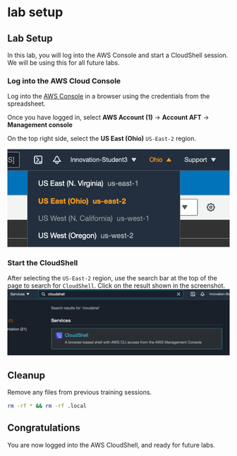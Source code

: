 # lab setup

## Lab Setup
In this lab, you will log into the AWS Console and start a CloudShell session. We will be using this for all future labs. 

### Log into the AWS Cloud Console
Log into the [AWS Console](https://d-916729713a.awsapps.com/start/) in a browser using the credentials from the spreadsheet.

Once you have logged in, select **AWS Account (1)** -> **Account AFT** -> **Management console**

On the top right side, select the **US East (Ohio)** `US-East-2` region. 

![region](images/region.png)

### Start the CloudShell 
After selecting the `US-East-2` region, use the search bar at the top of the page to search for `CloudShell`. Click on the result shown in the screenshot.
![cloudshell](images/cloudshell.png)

## Cleanup
Remove any files from previous training sessions. 
```bash
rm -rf * && rm -rf .local
```

## Congratulations
You are now logged into the AWS CloudShell, and ready for future labs. 
